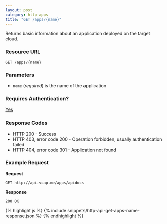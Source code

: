 ```yaml
---
layout: post
category: http-apps
title: "GET /apps/{name}"
---
```


Returns basic information about an application deployed on the target cloud.

### Resource URL

    GET /apps/{name}

### Parameters

* `name` (*required*) is the name of the application

### Requires Authentication?

[Yes](/http-authentication)

### Response Codes

* HTTP 200 - Success
* HTTP 403, error code 200 - Operation forbidden, usually authentication failed
* HTTP 404, error code 301 - Application not found

### Example Request

**Request**

    GET http://api.vcap.me/apps/apidocs

**Response**

    200 OK

<div class="js example">
{% highlight js %}
{% include snippets/http-api-get-apps-name-response.json %}
{% endhighlight %}
</div>
